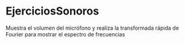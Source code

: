 # EjerciciosSonoros
Muestra el volumen del micrófono y realiza la transformada rápida de Fourier para mostrar el espectro de frecuencias
